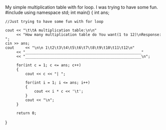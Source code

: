 
My simple multiplication table with for loop. I was trying to have some fun.
#include <iostream>
using namespace std;
int main()
{
    int ans;

    //Just trying to have some fun with for loop

    cout << "\t\tA multiplication table:\n\n"
         << "How many multiplication table do You want(1 to 12)\nResponse: ";
    cin >> ans;
    cout     << "\n\n 1\t2\t3\t4\t5\t6\t7\t8\t9\t10\t11\t12\n"
         << "____________________________________________________"
         << "____________________________________________________\n";

         for(int c = 1; c <= ans; c++)
         {
             cout << c << "| ";

             for(int i = 1; i <= ans; i++)
             {
                 cout << i * c << '\t';
             }
             cout << "\n";
         }

         return 0;
}


